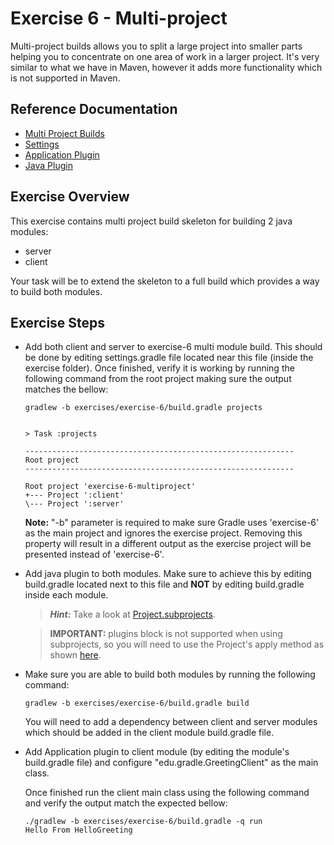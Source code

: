 # Exercise 6 - Multi-project

Multi-project builds allows you to split a large project into smaller parts helping you to concentrate on one area of work in a larger project.
It's very similar to what we have in Maven, however it adds more functionality which is not supported in Maven.

## Reference Documentation

- [Multi Project Builds](https://guides.gradle.org/creating-multi-project-builds/)
- [Settings](https://docs.gradle.org/current/dsl/org.gradle.api.initialization.Settings.html)
- [Application Plugin](https://docs.gradle.org/current/userguide/application_plugin.html)
- [Java Plugin](https://docs.gradle.org/current/userguide/java_plugin.html)

## Exercise Overview

This exercise contains multi project build skeleton for building 2 java modules:
* server
* client

Your task will be to extend the skeleton to a full build which provides a way to build both modules. 

## Exercise Steps

- Add both client and server to exercise-6 multi module build. This should be done by editing settings.gradle file located near this file (inside the exercise folder).
Once finished, verify it is working by running the following command from the root project making sure the output matches the bellow:

    ```
    gradlew -b exercises/exercise-6/build.gradle projects


    > Task :projects

    ------------------------------------------------------------
    Root project
    ------------------------------------------------------------

    Root project 'exercise-6-multiproject'
    +--- Project ':client'
    \--- Project ':server'
    ```

    **Note:** "-b" parameter is required to make sure Gradle uses 'exercise-6' as the main project and ignores the exercise project. Removing this property will result in a different output as the exercise project will be presented instead of 'exercise-6'.

- Add java plugin to both modules. Make sure to achieve this by editing build.gradle located next to this file and **NOT** by editing build.gradle inside each module.

    >**_Hint:_** Take a look at [Project.subprojects](https://docs.gradle.org/current/javadoc/org/gradle/api/Project.html#subprojects-groovy.lang.Closure-).

    >**IMPORTANT:** plugins block is not supported when using subprojects, so you will need to use the Project's apply method as shown [here](https://docs.gradle.org/current/userguide/plugins.html#sec:subprojects_plugins_dsl).

- Make sure you are able to build both modules by running the following command:

    ``` gradlew -b exercises/exercise-6/build.gradle build ```

    You will need to add a dependency between client and server modules which should be added in the client module build.gradle file.

- Add Application plugin to client module (by editing the module's build.gradle file) and configure "edu.gradle.GreetingClient" as the main class. 

    Once finished run the client main class using the following command and verify the output match the expected bellow:

    ```
    ./gradlew -b exercises/exercise-6/build.gradle -q run
    Hello From HelloGreeting
    ``` 
    
